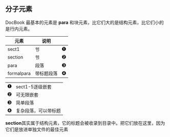 ## 分子元素

DocBook 最基本的元素是 **para**
和块元素，比它们大的是结构元素，比它们小的是行内元素。

| 元素       | 说明       |                             |
|------------|------------|-----------------------------|
| sect1      | 节         | ![1](images/callouts/1.png) |
| section    | 节         | ![2](images/callouts/2.png) |
| para       | 段落       | ![3](images/callouts/3.png) |
| formalpara | 带标题段落 | ![4](images/callouts/4.png) |

|                                       |                      |
|:--------------------------------------|:---------------------|
| [![1](images/callouts/1.png)](#dbk21) | sect1-5逐级嵌套      |
| [![2](images/callouts/2.png)](#dbk22) | 可无限嵌套           |
| [![3](images/callouts/3.png)](#dbk23) | 简单段落             |
| [![4](images/callouts/4.png)](#dbk24) | 复杂段落，可以带标题 |

**section**其实属于结构元素，它的标题会被收录到目录中。把它们放在这里，因为它们是放进单独文件的最佳元素
